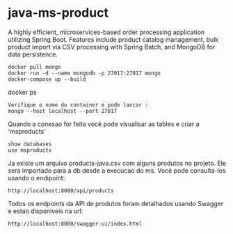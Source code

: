 # java-ms-product
A highly efficient, microservices-based order processing application utilizing Spring Boot. Features include product catalog management, bulk product import via CSV processing with Spring Batch, and MongoDB for data persistence.

```
docker pull mongo
docker run -d --name mongodb -p 27017:27017 mongo
docker-compose up --build
````
docker ps
````
Verifique o nome do container e pode lancar :
mongo --host localhost --port 27017
````
Quando a conexao for feita você pode visualisar as tables e criar a 'msproducts'
````shell
show databases
use msproducts
````
Ja existe um arquivo products-java.csv com alguns produtos no projeto. Ele sera importado para a db desde a execucao do ms. Você pode consulta-los usando o endipoint:
````
http://localhost:8080/api/products
````
Todos os endpoints da API de produtos foram detalhados usando Swagger e estao disponiveis na url:
````
http://localhost:8080/swagger-ui/index.html
````